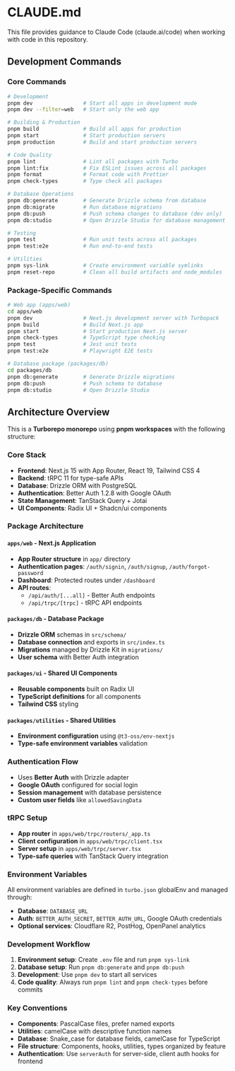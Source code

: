 # CLAUDE.md

This file provides guidance to Claude Code (claude.ai/code) when working with code in this repository.

## Development Commands

### Core Commands

```bash
# Development
pnpm dev                # Start all apps in development mode
pnpm dev --filter=web   # Start only the web app

# Building & Production
pnpm build              # Build all apps for production
pnpm start              # Start production servers
pnpm production         # Build and start production servers

# Code Quality
pnpm lint               # Lint all packages with Turbo
pnpm lint:fix           # Fix ESLint issues across all packages
pnpm format             # Format code with Prettier
pnpm check-types        # Type check all packages

# Database Operations
pnpm db:generate        # Generate Drizzle schema from database
pnpm db:migrate         # Run database migrations
pnpm db:push            # Push schema changes to database (dev only)
pnpm db:studio          # Open Drizzle Studio for database management

# Testing
pnpm test               # Run unit tests across all packages
pnpm test:e2e           # Run end-to-end tests

# Utilities
pnpm sys-link           # Create environment variable symlinks
pnpm reset-repo         # Clean all build artifacts and node_modules
```

### Package-Specific Commands

```bash
# Web app (apps/web)
cd apps/web
pnpm dev                # Next.js development server with Turbopack
pnpm build              # Build Next.js app
pnpm start              # Start production Next.js server
pnpm check-types        # TypeScript type checking
pnpm test               # Jest unit tests
pnpm test:e2e           # Playwright E2E tests

# Database package (packages/db)
cd packages/db
pnpm db:generate        # Generate Drizzle migrations
pnpm db:push            # Push schema to database
pnpm db:studio          # Open Drizzle Studio
```

## Architecture Overview

This is a **Turborepo monorepo** using **pnpm workspaces** with the following structure:

### Core Stack

- **Frontend**: Next.js 15 with App Router, React 19, Tailwind CSS 4
- **Backend**: tRPC 11 for type-safe APIs
- **Database**: Drizzle ORM with PostgreSQL
- **Authentication**: Better Auth 1.2.8 with Google OAuth
- **State Management**: TanStack Query + Jotai
- **UI Components**: Radix UI + Shadcn/ui components

### Package Architecture

#### `apps/web` - Next.js Application

- **App Router structure** in `app/` directory
- **Authentication pages**: `/auth/signin`, `/auth/signup`, `/auth/forgot-password`
- **Dashboard**: Protected routes under `/dashboard`
- **API routes**:
  - `/api/auth/[...all]` - Better Auth endpoints
  - `/api/trpc/[trpc]` - tRPC API endpoints

#### `packages/db` - Database Package

- **Drizzle ORM** schemas in `src/schema/`
- **Database connection** and exports in `src/index.ts`
- **Migrations** managed by Drizzle Kit in `migrations/`
- **User schema** with Better Auth integration

#### `packages/ui` - Shared UI Components

- **Reusable components** built on Radix UI
- **TypeScript definitions** for all components
- **Tailwind CSS** styling

#### `packages/utilities` - Shared Utilities

- **Environment configuration** using `@t3-oss/env-nextjs`
- **Type-safe environment variables** validation

### Authentication Flow

- Uses **Better Auth** with Drizzle adapter
- **Google OAuth** configured for social login
- **Session management** with database persistence
- **Custom user fields** like `allowedSavingData`

### tRPC Setup

- **App router** in `apps/web/trpc/routers/_app.ts`
- **Client configuration** in `apps/web/trpc/client.tsx`
- **Server setup** in `apps/web/trpc/server.tsx`
- **Type-safe queries** with TanStack Query integration

### Environment Variables

All environment variables are defined in `turbo.json` globalEnv and managed through:

- **Database**: `DATABASE_URL`
- **Auth**: `BETTER_AUTH_SECRET`, `BETTER_AUTH_URL`, Google OAuth credentials
- **Optional services**: Cloudflare R2, PostHog, OpenPanel analytics

### Development Workflow

1. **Environment setup**: Create `.env` file and run `pnpm sys-link`
2. **Database setup**: Run `pnpm db:generate` and `pnpm db:push`
3. **Development**: Use `pnpm dev` to start all services
4. **Code quality**: Always run `pnpm lint` and `pnpm check-types` before commits

### Key Conventions

- **Components**: PascalCase files, prefer named exports
- **Utilities**: camelCase with descriptive function names
- **Database**: Snake_case for database fields, camelCase for TypeScript
- **File structure**: Components, hooks, utilities, types organized by feature
- **Authentication**: Use `serverAuth` for server-side, client auth hooks for frontend
